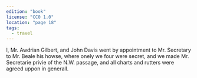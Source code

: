 ```yaml
---
edition: "book"
license: "CC0 1.0"
location: "page 18"
tags:
  - travel
---
```

I, Mr. Awdrian Gilbert, and John
Davis went by appointment to Mr. Secretary to Mr. Beale his
howse, where onely we four were secret, and we made Mr.
Secretarie privie of the N.W. passage, and all charts and rutters were
agreed uppon in generall.
